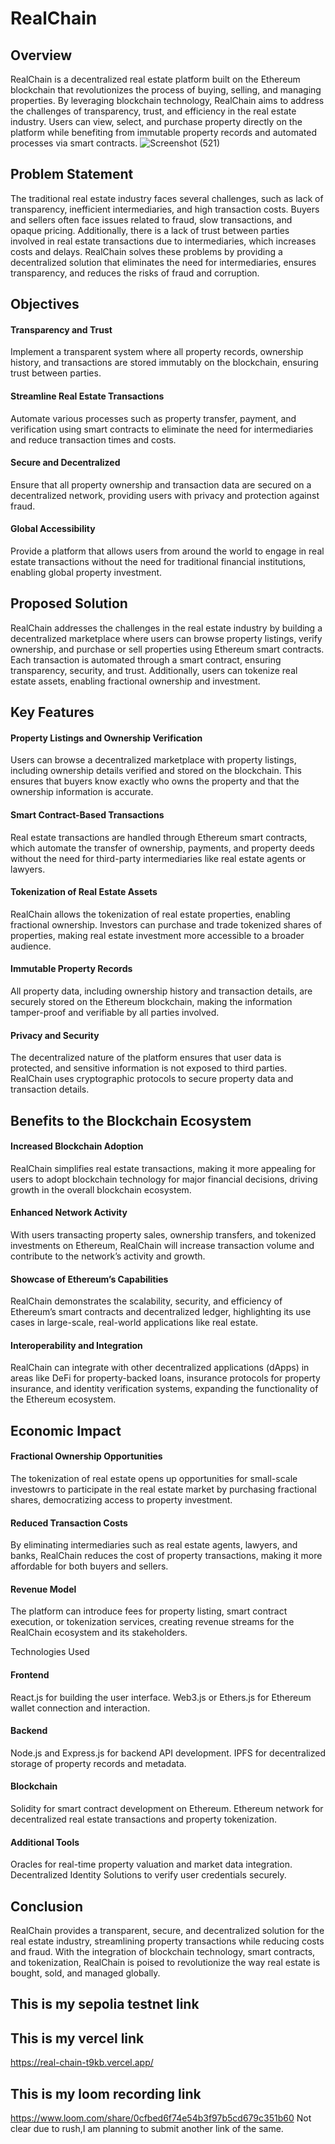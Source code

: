 # RealChain

## Overview
RealChain is a decentralized real estate platform built on the Ethereum blockchain that revolutionizes the process of buying, selling, and managing properties. By leveraging blockchain technology, RealChain aims to address the challenges of transparency, trust, and efficiency in the real estate industry. Users can view, select, and purchase property directly on the platform while benefiting from immutable property records and automated processes via smart contracts.
![Screenshot (521)](https://github.com/user-attachments/assets/37a72419-2b29-4404-9bab-7868355eddee)

## Problem Statement
The traditional real estate industry faces several challenges, such as lack of transparency, inefficient intermediaries, and high transaction costs. Buyers and sellers often face issues related to fraud, slow transactions, and opaque pricing. Additionally, there is a lack of trust between parties involved in real estate transactions due to intermediaries, which increases costs and delays. RealChain solves these problems by providing a decentralized solution that eliminates the need for intermediaries, ensures transparency, and reduces the risks of fraud and corruption.

## Objectives
#### Transparency and Trust
Implement a transparent system where all property records, ownership history, and transactions are stored immutably on the blockchain, ensuring trust between parties.

#### Streamline Real Estate Transactions
Automate various processes such as property transfer, payment, and verification using smart contracts to eliminate the need for intermediaries and reduce transaction times and costs.

#### Secure and Decentralized
Ensure that all property ownership and transaction data are secured on a decentralized network, providing users with privacy and protection against fraud.

#### Global Accessibility
Provide a platform that allows users from around the world to engage in real estate transactions without the need for traditional financial institutions, enabling global property investment.

## Proposed Solution
RealChain addresses the challenges in the real estate industry by building a decentralized marketplace where users can browse property listings, verify ownership, and purchase or sell properties using Ethereum smart contracts. Each transaction is automated through a smart contract, ensuring transparency, security, and trust. Additionally, users can tokenize real estate assets, enabling fractional ownership and investment.

## Key Features
#### Property Listings and Ownership Verification
Users can browse a decentralized marketplace with property listings, including ownership details verified and stored on the blockchain. This ensures that buyers know exactly who owns the property and that the ownership information is accurate.

#### Smart Contract-Based Transactions
Real estate transactions are handled through Ethereum smart contracts, which automate the transfer of ownership, payments, and property deeds without the need for third-party intermediaries like real estate agents or lawyers.

#### Tokenization of Real Estate Assets
RealChain allows the tokenization of real estate properties, enabling fractional ownership. Investors can purchase and trade tokenized shares of properties, making real estate investment more accessible to a broader audience.

#### Immutable Property Records
All property data, including ownership history and transaction details, are securely stored on the Ethereum blockchain, making the information tamper-proof and verifiable by all parties involved.

#### Privacy and Security
The decentralized nature of the platform ensures that user data is protected, and sensitive information is not exposed to third parties. RealChain uses cryptographic protocols to secure property data and transaction details.

## Benefits to the Blockchain Ecosystem
#### Increased Blockchain Adoption
RealChain simplifies real estate transactions, making it more appealing for users to adopt blockchain technology for major financial decisions, driving growth in the overall blockchain ecosystem.

#### Enhanced Network Activity
With users transacting property sales, ownership transfers, and tokenized investments on Ethereum, RealChain will increase transaction volume and contribute to the network’s activity and growth.

#### Showcase of Ethereum’s Capabilities
RealChain demonstrates the scalability, security, and efficiency of Ethereum’s smart contracts and decentralized ledger, highlighting its use cases in large-scale, real-world applications like real estate.

#### Interoperability and Integration
RealChain can integrate with other decentralized applications (dApps) in areas like DeFi for property-backed loans, insurance protocols for property insurance, and identity verification systems, expanding the functionality of the Ethereum ecosystem.

## Economic Impact
#### Fractional Ownership Opportunities
The tokenization of real estate opens up opportunities for small-scale investowrs to participate in the real estate market by purchasing fractional shares, democratizing access to property investment.

#### Reduced Transaction Costs
By eliminating intermediaries such as real estate agents, lawyers, and banks, RealChain reduces the cost of property transactions, making it more affordable for both buyers and sellers.

#### Revenue Model
The platform can introduce fees for property listing, smart contract execution, or tokenization services, creating revenue streams for the RealChain ecosystem and its stakeholders.

Technologies Used
#### Frontend
React.js for building the user interface.
Web3.js or Ethers.js for Ethereum wallet connection and interaction.
#### Backend
Node.js and Express.js for backend API development.
IPFS for decentralized storage of property records and metadata.
#### Blockchain
Solidity for smart contract development on Ethereum.
Ethereum network for decentralized real estate transactions and property tokenization.
#### Additional Tools
Oracles for real-time property valuation and market data integration.
Decentralized Identity Solutions to verify user credentials securely.
## Conclusion
RealChain provides a transparent, secure, and decentralized solution for the real estate industry, streamlining property transactions while reducing costs and fraud. With the integration of blockchain technology, smart contracts, and tokenization, RealChain is poised to revolutionize the way real estate is bought, sold, and managed globally. 

## This is my sepolia testnet link

## This is my vercel link
https://real-chain-t9kb.vercel.app/

## This is my loom recording link
https://www.loom.com/share/0cfbed6f74e54b3f97b5cd679c351b60
Not clear due to rush,I am planning to submit another link of the same.
